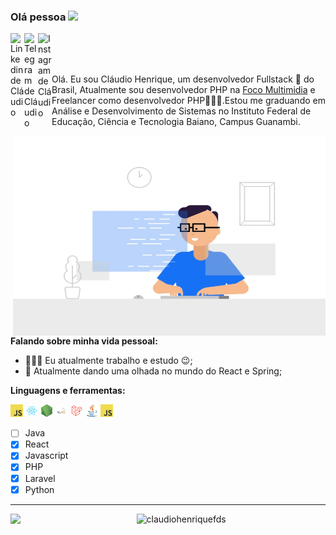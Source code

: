 ### Olá pessoa <img src="https://media.giphy.com/media/hvRJCLFzcasrR4ia7z/giphy.gif" width="25px">


<a href="https://www.linkedin.com/in/claudio-henrique-a3119a134/">
  <img align="left" alt="Linkedin de Cláudio" width="22px" src="https://cdn.jsdelivr.net/npm/simple-icons@v3/icons/linkedin.svg" />
</a>
<a href="https://t.me/dev_claudio">
  <img align="left" alt="Telegram de Cláudio" width="22px" src="https://cdn.jsdelivr.net/npm/simple-icons@v3/icons/telegram.svg" />
</a>
<a href="https://www.instagram.com/dev_claudio/">
  <img align="left" alt="Instagram de Cláudio" width="22px" src="https://cdn.jsdelivr.net/npm/simple-icons@v3/icons/instagram.svg" />
</a>

<br />
<br />
<br />

Olá. Eu sou Cláudio Henrique, um desenvolvedor Fullstack 🚀 do Brasil, Atualmente sou desenvolvedor PHP na [Foco Multimidia](https://focomultimidia.com/) e Freelancer como desenvolvedor PHP🙍🏽‍♂️.Estou me graduando em Análise e Desenvolvimento de Sistemas no Instituto Federal de Educação, Ciência e Tecnologia Baiano, Campus Guanambi.

  <img align="right" alt="GIF" src="https://github.com/claudiohenriquefds/claudiohenriquefds/blob/main/developer-dribbble.gif?raw=true" width="500" height="320" />
  
**Falando sobre minha vida pessoal:**

- 👨🏽‍💻 Eu atualmente trabalho e estudo :wink:;
- 🌱 Atualmente dando uma olhada no mundo do React e Spring; 

**Linguagens e ferramentas:**  

<code><img height="20" src="https://raw.githubusercontent.com/github/explore/80688e429a7d4ef2fca1e82350fe8e3517d3494d/topics/javascript/javascript.png"></code>
<code><img height="20" src="https://raw.githubusercontent.com/github/explore/80688e429a7d4ef2fca1e82350fe8e3517d3494d/topics/react/react.png"></code>
<code><img height="20" src="https://raw.githubusercontent.com/github/explore/80688e429a7d4ef2fca1e82350fe8e3517d3494d/topics/nodejs/nodejs.png"></code>
<code><img height="20" src="https://raw.githubusercontent.com/github/explore/80688e429a7d4ef2fca1e82350fe8e3517d3494d/topics/mysql/mysql.png"></code>
<code><img height="20" src="https://raw.githubusercontent.com/github/explore/80688e429a7d4ef2fca1e82350fe8e3517d3494d/topics/laravel/laravel.png"></code>
<code><img height="20" src="https://raw.githubusercontent.com/github/explore/80688e429a7d4ef2fca1e82350fe8e3517d3494d/topics/java/java.png"></code>
<code><img height="20" src="https://raw.githubusercontent.com/github/explore/80688e429a7d4ef2fca1e82350fe8e3517d3494d/topics/javascript/javascript.png"></code>

- [ ] Java
- [x] React
- [x] Javascript
- [x] PHP
- [x] Laravel
- [x] Python

------
<img align="left" width="40%" src="https://github-readme-stats.vercel.app/api/top-langs/?username=claudiohenriquefds&layout=compact&title_color=01E292&text_color=fff&bg_color=0D1117">
<img width="50%" src="https://github-readme-stats.vercel.app/api?username=claudiohenriquefds&show_icons=true&theme=gotham" alt="claudiohenriquefds" />

